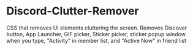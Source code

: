 # Discord-Clutter-Remover
CSS that removes UI elements cluttering the screen. Removes Discover button, App Launcher, GIF picker, Sticker picker, sticker popup window when you type,  "Activity" in member list, and "Active Now" in friend list

